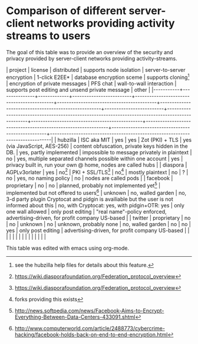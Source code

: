 Comparison of different server-client networks providing activity streams to users
====================================
The goal of this table was to provide an overview of the security and privacy provided by server-client networks providing activity-streams.

| project   | license       | distributed | supports node isolation | server-to-server encryption               | 1-click E2EE*                            | database encryption sceme                           | supports cloning[^5]    | encryption of private messages                                                                  | PFS chat                                      | wall-to-wall interaction                                     | supports post editing and unsend private message | other                                                                        |
|-----------+---------------+-------------+-------------------------+-------------------------------------------+------------------------------------------+-----------------------------------------------------+-------------------------+-------------------------------------------------------------------------------------------------+-----------------------------------------------+--------------------------------------------------------------+--------------------------------------------------+------------------------------------------------------------------------------|
| hubzilla | ISC aka MIT   | yes         | yes                     | Zot (PKI) + TLS                           | yes (via JavaScript, AES-256)            | content obfuscation, private keys hidden in the DB. | yes, partly implemented | impossible to message privately in plaintext                                                    | no                                            | yes, multiple separated channels possible within one account | yes                                              | privacy built in, run your own @ home, nodes are called hubs                 |
| diaspora  | AGPLv3orlater | yes         | no[^1]                  | PKI + SSL/TLS[^1]                         | no[^2]                                   | mostly plaintext                                    | no                      | ?                                                                                               | no                                            | yes, no naming policy                                        | no                                               | nodes are called pods                                                        |
| facebook  | proprietary   | no          | no                      | planned, probably not implemented yet[^3] | implemented but not offered to users[^4] | unknown                                             | no, walled garden       | no, 3-d party plugin Cryptocat and pidgin is availiable but the user is not informed about this | no, with Cryptocat: yes, with pidgin+OTR: yes | only one wall allowed                                        | only post editing                                | "real name"-policy enforced, advertising-driven, for profit company US-based |
| twitter   | proprietary   | no          | no                      | unknown                                   | no                                       | unknown, probably none                              | no, walled garden       | no                                                                                              | no                                            | yes                                                          | only post editing                                                 | advertising-driven, for profit company US-based                              |
|           |               |             |                         |                                           |                                          |                                                     |                         |                                                                                                 |                                               |                                                              |                                                  |                                                                              |

This table was edited with emacs using org-mode.

[^1]: https://wiki.diasporafoundation.org/Federation_protocol_overview

[^2]: forks providing this exists

[^3]: http://news.softpedia.com/news/Facebook-Aims-to-Encrypt-Everything-Between-Data-Centers-433091.shtml

[^4]: http://www.computerworld.com/article/2488773/cybercrime-hacking/facebook-holds-back-on-end-to-end-encryption.html

[^5]: see the hubzilla help files for details about this feature.
